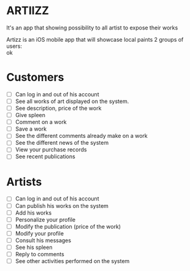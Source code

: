 # ARTIIZZ
It's an app that showing possibility to all artist to expose their works

Artizz is an iOS mobile app that will showcase local paints
2 groups of users:
<br /> ok
# Customers
- [ ] Can log in and out of his account
- [ ] See all works of art displayed on the system.
- [ ] See description, price of the work
- [ ] Give spleen
- [ ] Comment on a work
- [ ] Save a work
- [ ] See the different comments already make on a work
- [ ] See the different news of the system
- [ ] View your purchase records
- [ ] See recent publications
# Artists
- [ ] Can log in and out of his account
- [ ] Can publish his works on the system
- [ ] Add his works
- [ ] Personalize your profile
- [ ] Modify the publication (price of the work)
- [ ] Modify your profile
- [ ] Consult his messages
- [ ] See his spleen
- [ ] Reply to comments
- [ ] See other activities performed on the system
